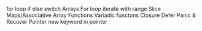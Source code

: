for loop
if else
switch 
Arrays
For loop iterate with range
Slice
Maps/Associative Array
Functions
Variadic functons
Closure
Defer Panic & Recover
Pointer
new keyword in pointer





